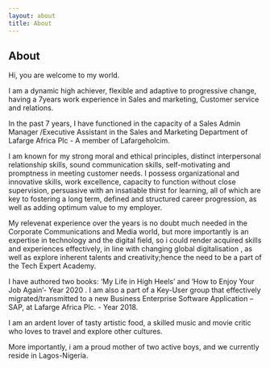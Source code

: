 ```yaml
---
layout: about
title: About
---
```


## About

Hi, you are welcome to my world.

I am a dynamic high achiever, flexible and adaptive to progressive change, having a 7years work experience in Sales and marketing, Customer service and relations.
 
In the past 7 years, I have functioned in the capacity of a Sales Admin Manager /Executive Assistant in the Sales and Marketing Department of Lafarge Africa Plc - A member of Lafargeholcim.

I am known for my strong moral and ethical principles, distinct interpersonal relationship skills, sound communication skills, self-motivating and promptness in meeting customer needs. I possess organizational and innovative skills, work excellence, capacity to function without close supervision, persuasive with an insatiable thirst for learning, all of which are key to fostering a long term, defined and structured career progression, as well as adding optimum value to my employer.

My relevenat experience over the years is no doubt much needed in the Corporate Communications and Media world, but more importantly is an expertise in technology and the digital field, so i could render acquired skills and experiences effectively, in line with changing global digitalisation , as well as explore inherent talents and creativity;hence the need to be a part of the Tech Expert Academy. 

I have authored two books: ‘My Life in High Heels’ and ‘How to Enjoy Your Job Again’- Year 2020
.
I am also a part of a Key-User group that effectively migrated/transmitted to a new Business Enterprise Software Application – SAP, at Lafarge Africa Plc. - Year 2018.

I am an ardent lover of tasty artistic food, a skilled music and movie critic who loves to travel and explore other cultures. 

More importantly, i am a proud mother of two active boys, and we currently reside in Lagos-Nigeria.
